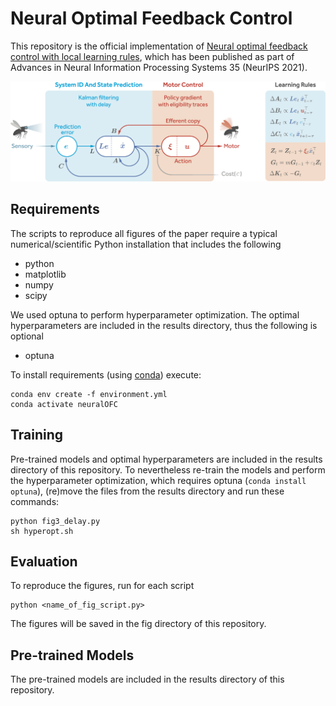 # Neural Optimal Feedback Control

This repository is the official implementation of [Neural optimal feedback control with local learning rules](https://papers.nips.cc/paper/2020/hash/4ef2f8259495563cb3a8ea4449ec4f9f-Abstract.html), which has been published as part of Advances in Neural Information Processing Systems 35 (NeurIPS 2021).

![Image of Bio-OFC circuit and learning rules](https://github.com/j-friedrich/neuralOFC/blob/master/fig/fig1_circuit_and_learning_rules.png)

## Requirements

The scripts to reproduce all figures of the paper require a typical numerical/scientific Python installation that includes the following

- python
- matplotlib
- numpy
- scipy

We used optuna to perform hyperparameter optimization. The optimal hyperparameters are included in the results directory, thus the following is optional

- optuna 

To install requirements (using [conda](https://www.anaconda.com/products/individual)) execute:

```setup
conda env create -f environment.yml
conda activate neuralOFC
```

## Training

Pre-trained models and optimal hyperparameters are included in the results directory of this repository.
To nevertheless re-train the models and perform the hyperparameter optimization, which requires optuna (`conda install optuna`), (re)move the files from the results directory and run these commands:

```train
python fig3_delay.py
sh hyperopt.sh
```

## Evaluation

To reproduce the figures, run for each script

```fig
python <name_of_fig_script.py>
```
The figures will be saved in the fig directory of this repository.

## Pre-trained Models

The pre-trained models are included in the results directory of this repository.
